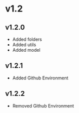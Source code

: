 # v1.2

## v1.2.0

- Added folders
- Added utils
- Added model

## v1.2.1

- Added Github Environment

## v1.2.2

- Removed Github Environment
